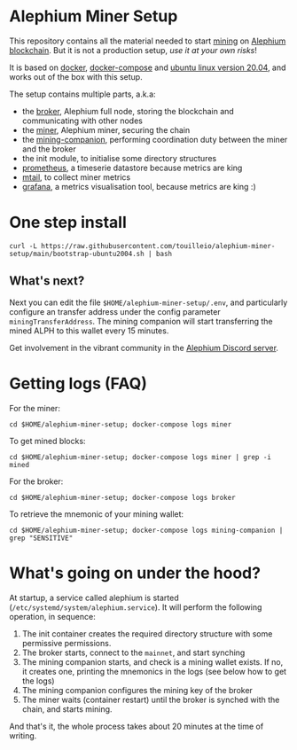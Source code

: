 Alephium Miner Setup
====

This repository contains all the material needed to start [mining](https://wiki.alephium.org/GPU-Miner-Guide.html)
on [Alephium blockchain](https://alephium.org). But it is not a production setup, *use it at your own risks*!

It is based on [docker](https://www.docker.com/), [docker-compose](https://docs.docker.com/compose/) and [ubuntu linux version 20.04](https://ubuntu.com/),
and works out of the box with this setup.

The setup contains multiple parts, a.k.a:

- the [broker](https://github.com/alephium/alephium), Alephium full node, storing the blockchain and communicating with other nodes
- the [miner](https://github.com/alephium/gpu-miner), Alephium miner, securing the chain
- the [mining-companion](https://github.com/touilleio/alephium-mining-companion), performing coordination duty between the miner and the broker
- the init module, to initialise some directory structures
- [prometheus](), a timeserie datastore because metrics are king
- [mtail](), to collect miner metrics
- [grafana](), a metrics visualisation tool, because metrics are king :)

# One step install

```shell
curl -L https://raw.githubusercontent.com/touilleio/alephium-miner-setup/main/bootstrap-ubuntu2004.sh | bash
```

## What's next?

Next you can edit the file `$HOME/alephium-miner-setup/.env`, and particularly
configure an transfer address under the config parameter `miningTransferAddress`.
The mining companion will start transferring the mined ALPH to this wallet every 15 minutes.

Get involvement in the vibrant community in the [Alephium Discord server](https://discord.gg/JErgRBfRSB).

# Getting logs (FAQ)

For the miner:
```shell
cd $HOME/alephium-miner-setup; docker-compose logs miner
```

To get mined blocks:
```shell
cd $HOME/alephium-miner-setup; docker-compose logs miner | grep -i mined
```

For the broker:
```shell
cd $HOME/alephium-miner-setup; docker-compose logs broker
```

To retrieve the mnemonic of your mining wallet:
```shell
cd $HOME/alephium-miner-setup; docker-compose logs mining-companion | grep "SENSITIVE"
```

# What's going on under the hood?

At startup, a service called alephium is started (`/etc/systemd/system/alephium.service`). It will perform
the following operation, in sequence:

1. The init container creates the required directory structure with some permissive permissions.
2. The broker starts, connect to the `mainnet`, and start synching
3. The mining companion starts, and check is a mining wallet exists. If no, it creates one, printing the mnemonics in the logs (see below how to get the logs)
4. The mining companion configures the mining key of the broker
5. The miner waits (container restart) until the broker is synched with the chain, and starts mining.

And that's it, the whole process takes about 20 minutes at the time of writing.
